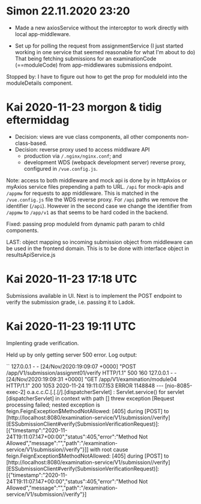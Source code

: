 # Simon 22.11.2020 23:20
- Made a new axiosService without the interceptor to work directly with local app-middleware.

- Set up for polling the request from assignmentService (I just started working in one service that seemed reasonable for what I'm about to do) That being fetching submissions for an examinationCode (==moduleCode) from app-middlewares submissions endpoint.

Stopped by:
I have to figure out how to get the prop for moduleId into the moduleDetails component.



# Kai 2020-11-23 morgon & tidig eftermiddag
- Decision: views are vue class components, all other components non-class-based.
- Decision: reverse proxy used to access middlware API
    - production via `/.nginx/nginx.conf`; and 
    - development WDS (webpack development server) reverse proxy, configured in `/vue.config.js`.

Note: access to both middleware and mock api is done by in httpAxios or myAxios service files prepending a path to URL. `/api` for mock-apis and `/appmw` for requests to app middleware. This is matched in the `/vue.config.js` file the WDS reverse proxy. For `/api` paths we remove the identifier (`/api`). However in the second case we change the identifier from `/appmw` to `/app/v1` as that seems to be hard coded in the backend.

Fixed: passing prop moduleId from dynamic path param to child components.

LAST: object mapping so incoming submission object from middleware can be used in the frontend domain. This is to be done with interface object in resultsApiService.js

# Kai 2020-11-23 17:18 UTC
Submissions available in UI. Next is to implement the POST endpoint to verify the submission grade, i.e. passing it to Ladok.



# Kai 2020-11-23 19:11 UTC
Implenting grade verification.

Held up by only getting server 500 error. Log output:

``
127.0.0.1 - - [24/Nov/2020:19:09:07 +0000] "POST /app/V1/submission/assignmt01/verify HTTP/1.1" 500 160
127.0.0.1 - - [24/Nov/2020:19:09:31 +0000] "GET /app/V1/examination/module04 HTTP/1.1" 200 1053
2020-11-24 19:11:07.153 ERROR 1148848 --- [nio-8085-exec-2] o.a.c.c.C.[.[.[/].[dispatcherServlet]    : Servlet.service() for servlet [dispatcherServlet] in context with path [] threw exception [Request processing failed; nested exception is feign.FeignException$MethodNotAllowed: [405] during [POST] to [http://localhost:8080/examination-service/V1/submission//verify] [ESSubmissionClient#verify(SubmissionVerificationRequest)]: [{"timestamp":"2020-11-24T19:11:07.147+00:00","status":405,"error":"Method Not Allowed","message":"","path":"/examination-service/V1/submission//verify"}]] with root cause
feign.FeignException$MethodNotAllowed: [405] during [POST] to [http://localhost:8080/examination-service/V1/submission//verify] [ESSubmissionClient#verify(SubmissionVerificationRequest)]: [{"timestamp":"2020-11-24T19:11:07.147+00:00","status":405,"error":"Method Not Allowed","message":"","path":"/examination-service/V1/submission//verify"}]
````

